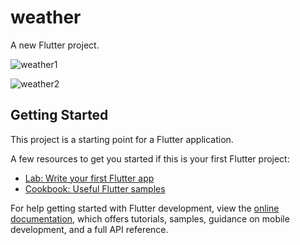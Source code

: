 # weather

A new Flutter project.


![weather1](https://github.com/pratikpatrimath/Weatherapp/assets/75774769/80bc3b3b-4b83-442e-ae45-7e3533f5e0a3)


![weather2](https://github.com/pratikpatrimath/Weatherapp/assets/75774769/fc0ec2d3-3f34-4b69-bf61-fd6a298e5874)

## Getting Started

This project is a starting point for a Flutter application.

A few resources to get you started if this is your first Flutter project:

- [Lab: Write your first Flutter app](https://docs.flutter.dev/get-started/codelab)
- [Cookbook: Useful Flutter samples](https://docs.flutter.dev/cookbook)

For help getting started with Flutter development, view the
[online documentation](https://docs.flutter.dev/), which offers tutorials,
samples, guidance on mobile development, and a full API reference.

